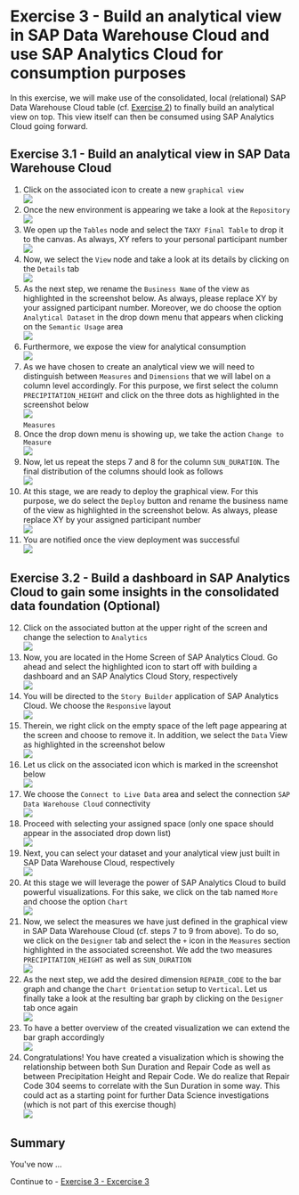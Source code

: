 # Exercise 3 - Build an analytical view in SAP Data Warehouse Cloud and use SAP Analytics Cloud for consumption purposes

In this exercise, we will make use of the consolidated, local (relational) SAP Data Warehouse Cloud table (cf. [Exercise 2](../ex2/README.md)) to finally build an analytical view on top. This view itself can then be consumed using SAP Analytics Cloud going forward.

## Exercise 3.1 - Build an analytical view in SAP Data Warehouse Cloud 

1. Click on the associated icon to create a new `graphical view` 
<br>![](./images/ex3_1.png)<br>
2. Once the new environment is appearing we take a look at the `Repository`
<br>![](./images/ex3_2.png)<br>
3. We open up the `Tables` node and select the `TAXY Final Table` to drop it to the canvas. As always, XY refers to your personal participant number
<br>![](./images/ex3_3.png)<br>
4. Now, we select the `View` node and take a look at its details by clicking on the `Details` tab
<br>![](./images/ex3_4.png)<br>
5. As the next step, we rename the `Business Name` of the view as highlighted in the screenshot below. As always, please replace XY by your assigned participant number. Moreover, we do choose the option `Analytical Dataset` in the drop down menu that appears when clicking on the `Semantic Usage` area
<br>![](./images/ex3_5.png)<br>
6. Furthermore, we expose the view for analytical consumption
<br>![](./images/ex3_6.png)<br>
7. As we have chosen to create an analytical view we will need to distinguish between `Measures` and `Dimensions` that we will label on a column level accordingly. For this purpose, we first select the column `PRECIPITATION_HEIGHT` and click on the three dots as highlighted in the screenshot below
<br>![](./images/ex3_7.png)<br>`Measures`
8. Once the drop down menu is showing up, we take the action `Change to Measure`
<br>![](./images/ex3_8.png)<br>
9. Now, let us repeat the steps 7 and 8 for the column `SUN_DURATION`. The final distribution of the columns should look as follows
<br>![](./images/ex3_10.png)<br>
10. At this stage, we are ready to deploy the graphical view. For this purpose, we do select the `Deploy` button and rename the business name of the view as highlighted in the screenshot below. As always, please replace XY by your assigned participant number
<br>![](./images/ex3_11.png)<br>
11. You are notified once the view deployment was successful
<br>![](./images/ex3_12.png)<br>


## Exercise 3.2 - Build a dashboard in SAP Analytics Cloud to gain some insights in the consolidated data foundation (Optional)

12. Click on the associated button at the upper right of the screen and change the selection to `Analytics`
<br>![](./images/ex3_13.png)<br>
13. Now, you are located in the Home Screen of SAP Analytics Cloud. Go ahead and select the highlighted icon to start off with building a dashboard and an SAP Analytics Cloud Story, respectively
<br>![](./images/ex3_14.png)<br>
14. You will be directed to the `Story Builder` application of SAP Analytics Cloud. We choose the `Responsive` layout
<br>![](./images/ex3_15.png)<br>
15. Therein, we right click on the empty space of the left page appearing at the screen and choose to remove it. In addition, we select the `Data` View as highlighted in the screenshot below
<br>![](./images/ex3_16.png)<br>
16. Let us click on the associated icon which is marked in the screenshot below
<br>![](./images/ex3_17.png)<br>
17. We choose the `Connect to Live Data` area and select the connection `SAP Data Warehouse Cloud` connectivity
<br>![](./images/ex3_18.png)<br>
18. Proceed with selecting your assigned space (only one space should appear in the associated drop down list)
<br>![](./images/ex3_19.png)<br>
19. Next, you can select your dataset and your analytical view just built in SAP Data Warehouse Cloud, respectively
<br>![](./images/ex3_20.png)<br>
20. At this stage we will leverage the power of SAP Analytics Cloud to build powerful visualizations. For this sake, we click on the tab named `More` and choose the option `Chart`
<br>![](./images/ex3_21.png)<br>
21. Now, we select the measures we have just defined in the graphical view in SAP Data Warehouse Cloud (cf. steps 7 to 9 from above). To do so, we click on the `Designer` tab and select the `+` icon in the `Measures` section highlighted in the associated screenshot. We add the two measures `PRECIPITATION_HEIGHT` as well as `SUN_DURATION`
<br>![](./images/ex3_22.png)<br>
22. As the next step, we add the desired dimension `REPAIR_CODE` to the bar graph and change the `Chart Orientation` setup to `Vertical`. Let us finally take a look at the resulting bar graph by clicking on the `Designer` tab once again
<br>![](./images/ex3_24.png)<br>
23. To have a better overview of the created visualization we can extend the bar graph accordingly
<br>![](./images/ex3_25.png)<br>
24. Congratulations! You have created a visualization which is showing the relationship between both Sun Duration and Repair Code as well as between Precipitation Height and Repair Code. We do realize that Repair Code 304 seems to correlate with the Sun Duration in some way. This could act as a starting point for further Data Science investigations (which is not part of this exercise though)
<br>![](./images/ex3_26.png)<br>
## Summary

You've now ...

Continue to - [Exercise 3 - Excercise 3 ](../ex3/README.md)

